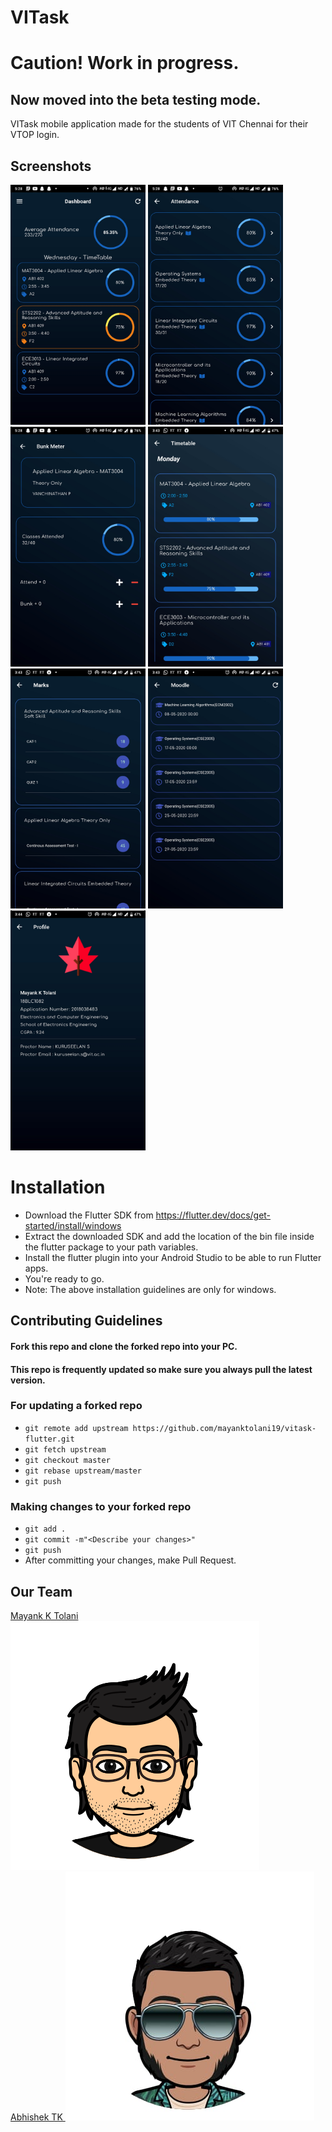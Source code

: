 # VITask

# Caution! Work in progress. 

## Now moved into the beta testing mode.

VITask mobile application made for the students of VIT Chennai for their VTOP login.

## Screenshots

<img src="images/dashboard.jpg" width="216" height="384"> <img src="images/attendance.jpg" width="216" height="384"> 
<img src="images/bunk_meter.jpg" width="216" height="384"> <img src="images/timetable.jpg" width="216" height="384">
<br>
<img src="images/marks.jpg" width="216" height="384"> <img src="images/moodle.jpg" width="216" height="384"> <img src="images/profile.jpg" width="216" height="384">

# Installation

* Download the Flutter SDK from https://flutter.dev/docs/get-started/install/windows
* Extract the downloaded SDK and add the location of the bin file inside the flutter package to your path variables.
* Install the flutter plugin into your Android Studio to be able to run Flutter apps.
* You're ready to go.
* Note: The above installation guidelines are only for windows.

## Contributing Guidelines

#### Fork this repo and clone the forked repo into your PC.
#### This repo is frequently updated so make sure you always pull the latest version.

### For updating a forked repo
* `git remote add upstream https://github.com/mayanktolani19/vitask-flutter.git`
* `git fetch upstream`
* `git checkout master`
* `git rebase upstream/master`
* `git push`

### Making changes to your forked repo
* `git add .`
* `git commit -m"<Describe your changes>"`
* `git push`
* After committing your changes, make Pull Request.

## Our Team

<a href="https://github.com/mayanktolani19"> Mayank K Tolani <img src="images/mayank.png">
  <br>
<a href = "https://github.com/maa-atk"> Abhishek TK <img src="images/abhishek.jpeg"> 



